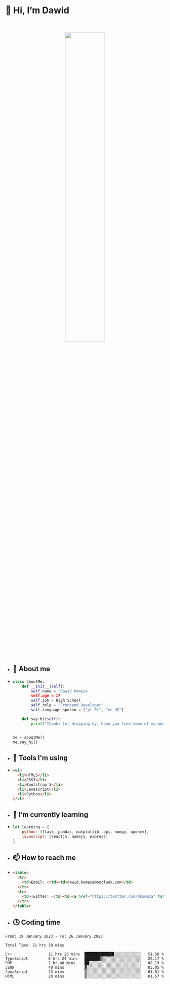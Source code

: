<h1>👋 Hi, I’m Dawid</h1>
<p align="center">
   <br>
   <br>
   <img src="https://user-images.githubusercontent.com/106035813/169717090-b330e670-ddca-48c9-8b2d-2290dfb78111.png" width="50%">
   <br>
   <br>
</p>



- <h2>💁 About me</h2>
- ```Python
  class aboutMe:
      def __init__(self):
          self.name = "Dawid Komęza
          self.age = 17
          self.job = High School
          self.role = "Frontend Developer"
          self.language_spoken = ["pl_PL", "en_US"]

      def say_hi(self):
          print("Thanks for dropping by, hope you find some of my work interesting.")


  me = aboutMe()
  me.say_hi()
  ```
  
- <h2>🔨 Tools I'm using</h2>
- ```html
  <ul>
    <li>HTML5</li>
    <li>CSS3</li>
    <li>Bootstrap 5</li>
    <li>Javascript</li>
    <li>Python</li>
  </ul>
  
- <h2>🌱 I’m currently learning</h2>
- ```javascript
  let learning = {
      python: [flask, pandas, matplotlib, api, numpy, opencv],
      javascript: [reactjs, nodejs, express]
  }
  ```
  
- <h2>📫 How to reach me</h2>
- ```html
  <table>
    <tr>
      <td>Email: </td><td>dawid.komeza@outlook.com</td>
    </tr>
    <tr>
      <td>Twitter: </td><td><a href="https://twitter.com/dkomeza" target="_blank">@dkomeza</a></td>
    </tr>
  </table>
  
- <h2>🕒 Coding time</h2>
<!--START_SECTION:waka-->

```text
From: 19 January 2023 - To: 26 January 2023

Total Time: 21 hrs 39 mins

C++                11 hrs 20 mins  █████████████░░░░░░░░░░░░   51.56 %
TypeScript         6 hrs 24 mins   ███████▒░░░░░░░░░░░░░░░░░   29.17 %
PHP                1 hr 48 mins    ██░░░░░░░░░░░░░░░░░░░░░░░   08.19 %
JSON               40 mins         ▓░░░░░░░░░░░░░░░░░░░░░░░░   03.05 %
JavaScript         23 mins         ▒░░░░░░░░░░░░░░░░░░░░░░░░   01.81 %
HTML               20 mins         ▒░░░░░░░░░░░░░░░░░░░░░░░░   01.57 %
```

<!--END_SECTION:waka-->
